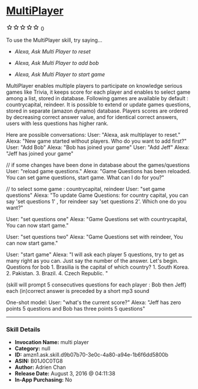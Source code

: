# [MultiPlayer](http://alexa.amazon.com/#skills/amzn1.ask.skill.d9b07b70-3e0c-4a80-a94e-1b6f6dd5800b)
![0 stars](../../images/ic_star_border_black_18dp_1x.png)![0 stars](../../images/ic_star_border_black_18dp_1x.png)![0 stars](../../images/ic_star_border_black_18dp_1x.png)![0 stars](../../images/ic_star_border_black_18dp_1x.png)![0 stars](../../images/ic_star_border_black_18dp_1x.png) 0

To use the MultiPlayer skill, try saying...

* *Alexa, Ask Multi Player  to reset*

* *Alexa, Ask Multi Player  to add bob*

* *Alexa, Ask Multi Player to start game*

MultiPlayer enables multiple players to participate on knowledge serious games like Trivia, it keeps score for each player and enables to select game among a list, stored in database. Following games are available by default : countrycapital, reindeer. It is possible to extend or update games questions, stored in separate (amazon dynamo) database. Players scores are ordered by decreasing correct answer value, and for identical correct answers, users with less questions has higher rank.

Here are possible conversations:
   User: "Alexa, ask multiplayer to reset."
   Alexa: "New game started without players. Who do you want to add first?"
   User: "Add Bob"
   Alexa: "Bob has joined your game"
   User: "Add Jeff"
   Alexa: "Jeff has joined your game"
 
// if some changes have been done in database about the games/questions
   User: "reload game questions."
   Alexa: "Game Questions has been reloaded. You can set game questions, start game. What can I do for you?"

// to select some game : countrycapital, reindeer 
   User: "set game questions"
   Alexa: "To update Game Questions: for country capital, you can say 'set questions 1' , for reindeer say 'set questions 2'. Which one do you want?"
 
   User: "set questions one"
   Alexa: "Game Questions set with countrycapital, You can now start game."
 
   User: "set questions two"
   Alexa: "Game Questions set with reindeer, You can now start game."
 
   User: "start game"
   Alexa: "I will ask each player 5 questions, try to get as many right as you can. Just say the number of the answer. Let's begin. Questions for bob 1. Brasilia is the capital of which country? 1. South Korea. 2. Pakistan. 3. Brazil. 4. Czech Republic. "
 
   (skill will prompt 5 consecutives questions for each player : Bob then Jeff)
  each (in)correct answer is preceded by a short mp3 sound
 
  One-shot model:
   User: "what's the current score?"
   Alexa: "Jeff has zero points 5 questions and Bob has three points 5 questions"

***

### Skill Details

* **Invocation Name:** multi player
* **Category:** null
* **ID:** amzn1.ask.skill.d9b07b70-3e0c-4a80-a94e-1b6f6dd5800b
* **ASIN:** B01J0C0TG8
* **Author:** Adrien Chan
* **Release Date:** August 3, 2016 @ 04:11:38
* **In-App Purchasing:** No

